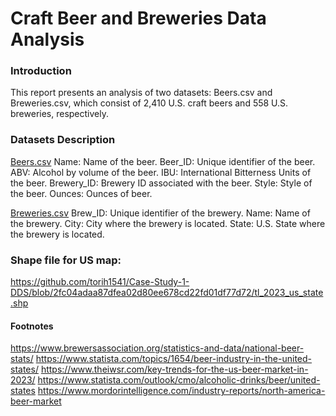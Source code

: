 # Craft Beer and Breweries Data Analysis
### Introduction
This report presents an analysis of two datasets: Beers.csv and Breweries.csv, which consist of 2,410 U.S. craft beers and 558 U.S. breweries, respectively.

### Datasets Description
[Beers.csv](https://github.com/torih1541/Case-Study-1-DDS/files/14513428/Beers.csv)
	Name: Name of the beer.
	Beer_ID: Unique identifier of the beer.
	ABV: Alcohol by volume of the beer.
	IBU: International Bitterness Units of the beer.
	Brewery_ID: Brewery ID associated with the beer.
	Style: Style of the beer.
	Ounces: Ounces of beer.

[Breweries.csv](https://github.com/torih1541/Case-Study-1-DDS/files/14513429/Breweries.csv)
	Brew_ID: Unique identifier of the brewery.
	Name: Name of the brewery.
	City: City where the brewery is located.
	State: U.S. State where the brewery is located.
### Shape file for US map: 
https://github.com/torih1541/Case-Study-1-DDS/blob/2fc04adaa87dfea02d80ee678cd22fd01df77d72/tl_2023_us_state.shp

#### Footnotes​
https://www.brewersassociation.org/statistics-and-data/national-beer-stats/
https://www.statista.com/topics/1654/beer-industry-in-the-united-states/
https://www.theiwsr.com/key-trends-for-the-us-beer-market-in-2023/
https://www.statista.com/outlook/cmo/alcoholic-drinks/beer/united-states
https://www.mordorintelligence.com/industry-reports/north-america-beer-market 
